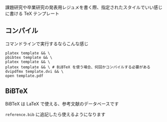 課題研究や卒業研究の発表用レジュメを書く際、指定されたスタイルでいい感じに書ける TeX テンプレート

## コンパイル

コマンドラインで実行するならこんな感じ

```
platex template && \
pbibtex template && \
platex template && \
platex template && \ # BiBTeX を使う場合、何回かコンパイルする必要がある
dvipdfmx template.dvi && \
open template.pdf
```

## BiBTeX

BiBTeX は LaTeX で使える、参考文献のデータベースです

`reference.bib` に追記したら使えるようになります
